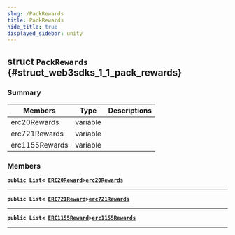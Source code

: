 ```yaml
---
slug: /PackRewards
title: PackRewards
hide_title: true
displayed_sidebar: unity
---
```


## struct `PackRewards` {#struct_web3sdks_1_1_pack_rewards}

### Summary

| Members        | Type     | Descriptions |
| -------------- | -------- | ------------ |
| erc20Rewards   | variable |              |
| erc721Rewards  | variable |              |
| erc1155Rewards | variable |              |

### Members

**`public List< `[`ERC20Reward`](docs/unity/ERC20Reward.md#class_web3sdks_1_1_e_r_c20_reward)`>`[`erc20Rewards`](#struct_web3sdks_1_1_pack_rewards_1a28f748694be9d09e4157bcd8fda9a856)**

---

**`public List< `[`ERC721Reward`](docs/unity/ERC721Reward.md#class_web3sdks_1_1_e_r_c721_reward)`>`[`erc721Rewards`](#struct_web3sdks_1_1_pack_rewards_1a93a891724870af4b0f8d02c595710130)**

---

**`public List< `[`ERC1155Reward`](docs/unity/ERC1155Reward.md#class_web3sdks_1_1_e_r_c1155_reward)`>`[`erc1155Rewards`](#struct_web3sdks_1_1_pack_rewards_1a46c27443be4025a54060f5a050e4e6b4)**

---
